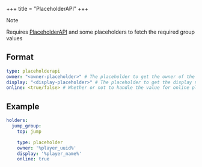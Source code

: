 +++
title = "PlaceholderAPI"
+++

> [!NOTE]
> Requires [PlaceholderAPI](https://placeholderapi.com/) and some placeholders to fetch the required group values

## Format

```yaml
type: placeholderapi
owner: "<owner-placeholder>" # The placeholder to get the owner of the group (could be player name or uuid)
display: "<display-placeholder>" # The placeholder to get the display name of the group
online: <true/false> # Whether or not to handle the value for online players only
```

## Example

```yaml
holders:
  jump_group:
    top: jump

    type: placeholder
    owner: '%player_uuid%'
    display: '%player_name%'
    online: true
```
